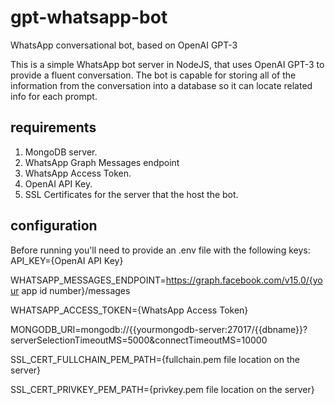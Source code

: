 # gpt-whatsapp-bot
WhatsApp conversational bot, based on OpenAI GPT-3

This is a simple WhatsApp bot server in NodeJS, that uses OpenAI GPT-3 to provide a fluent conversation.
The bot is capable for storing all of the information from the conversation into a database so it can locate related info for each prompt.

## requirements
1. MongoDB server.
2. WhatsApp Graph Messages endpoint
3. WhatsApp Access Token.
4. OpenAI API Key.
5. SSL Certificates for the server that the host the bot.

## configuration 
Before running you'll need to provide an .env file with the following keys:
API_KEY={OpenAI API Key}

WHATSAPP_MESSAGES_ENDPOINT=https://graph.facebook.com/v15.0/{your app id number}/messages

WHATSAPP_ACCESS_TOKEN={WhatsApp Access Token}

MONGODB_URI=mongodb://{{yourmongodb-server:27017/{{dbname}}?serverSelectionTimeoutMS=5000&connectTimeoutMS=10000

SSL_CERT_FULLCHAIN_PEM_PATH={fullchain.pem file location on the server}

SSL_CERT_PRIVKEY_PEM_PATH={privkey.pem file location on the server}

